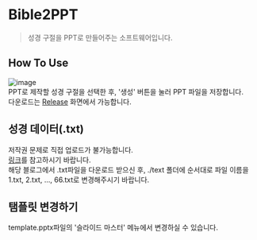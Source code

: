 # Bible2PPT
> 성경 구절을 PPT로 만들어주는 소프트웨어입니다.

## How To Use
![image](https://user-images.githubusercontent.com/27762073/172096317-bcffd9a8-790f-4c82-836d-14a18ba4987f.png)   
PPT로 제작할 성경 구절을 선택한 후, '생성' 버튼을 눌러 PPT 파일을 저장합니다.   
다운로드는 [Release](https://github.com/yuedward0103/Bible2PPT/releases) 화면에서 가능합니다.

## 성경 데이터(.txt)
저작권 문제로 직접 업로드가 불가능합니다.   
[링크](https://blog.naver.com/PostView.nhn?isHttpsRedirect=true&blogId=hit4079&logNo=60139979928)를 참고하시기 바랍니다.   
해당 블로그에서 .txt파일을 다운로드 받으신 후, ./text 폴더에 순서대로 파일 이름을 1.txt, 2.txt, ..., 66.txt로 변경해주시기 바랍니다.   

## 탬플릿 변경하기
template.pptx파일의 '슬라이드 마스터' 메뉴에서 변경하실 수 있습니다.
